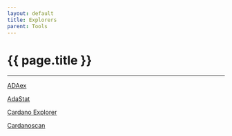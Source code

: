 ```yaml
---
layout: default
title: Explorers
parent: Tools
---
```


# {{ page.title }}

---

[ADAex](https://adaex.org/)

[AdaStat](https://adastat.net/)

[Cardano Explorer](https://explorer.cardano.org/en.html)

[Cardanoscan](https://cardanoscan.io/)
